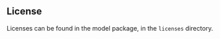 <!--- 80. License -->
## License

Licenses can be found in the model package, in the `licenses` directory.
